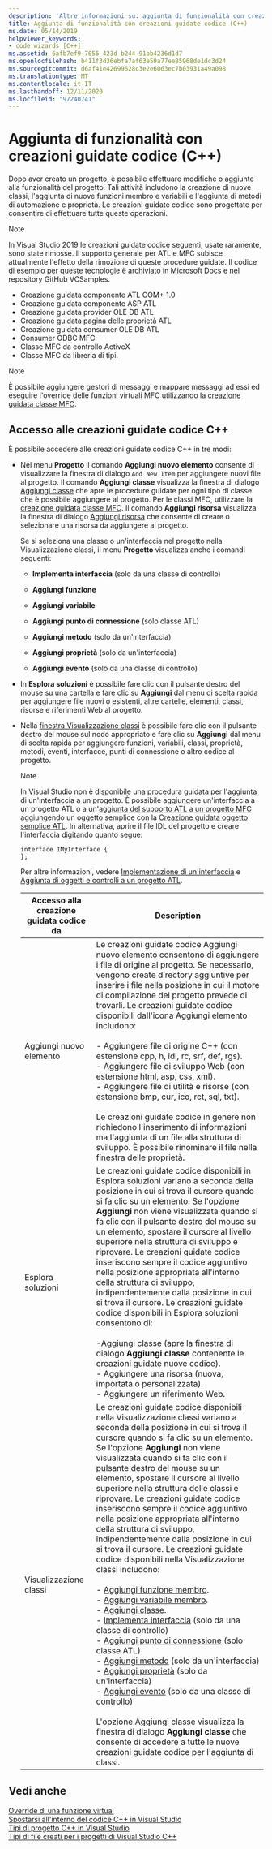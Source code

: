 ```yaml
---
description: 'Altre informazioni su: aggiunta di funzionalità con creazioni guidate codice (C++)'
title: Aggiunta di funzionalità con creazioni guidate codice (C++)
ms.date: 05/14/2019
helpviewer_keywords:
- code wizards [C++]
ms.assetid: 6afb7ef9-7056-423d-b244-91bb4236d1d7
ms.openlocfilehash: b411f3d36ebfa7af63e59a77ee85968de1dc3d24
ms.sourcegitcommit: d6af41e42699628c3e2e6063ec7b03931a49a098
ms.translationtype: MT
ms.contentlocale: it-IT
ms.lasthandoff: 12/11/2020
ms.locfileid: "97240741"
---
```

# <a name="adding-functionality-with-code-wizards-c"></a>Aggiunta di funzionalità con creazioni guidate codice (C++)

Dopo aver creato un progetto, è possibile effettuare modifiche o aggiunte alla funzionalità del progetto. Tali attività includono la creazione di nuove classi, l'aggiunta di nuove funzioni membro e variabili e l'aggiunta di metodi di automazione e proprietà. Le creazioni guidate codice sono progettate per consentire di effettuare tutte queste operazioni.

> [!NOTE]
> In Visual Studio 2019 le creazioni guidate codice seguenti, usate raramente, sono state rimosse. Il supporto generale per ATL e MFC subisce attualmente l'effetto della rimozione di queste procedure guidate. Il codice di esempio per queste tecnologie è archiviato in Microsoft Docs e nel repository GitHub VCSamples.

- Creazione guidata componente ATL COM+ 1.0
- Creazione guidata componente ASP ATL
- Creazione guidata provider OLE DB ATL
- Creazione guidata pagina delle proprietà ATL
- Creazione guidata consumer OLE DB ATL
- Consumer ODBC MFC
- Classe MFC da controllo ActiveX
- Classe MFC da libreria di tipi.

> [!NOTE]
> È possibile aggiungere gestori di messaggi e mappare messaggi ad essi ed eseguire l'override delle funzioni virtuali MFC utilizzando la [creazione guidata classe MFC](../mfc/reference/mfc-class-wizard.md).

## <a name="accessing-c-code-wizards"></a>Accesso alle creazioni guidate codice C++

È possibile accedere alle creazioni guidate codice C++ in tre modi:

- Nel menu **Progetto** il comando **Aggiungi nuovo elemento** consente di visualizzare la finestra di dialogo `Add New Item` per aggiungere nuovi file al progetto. Il comando **Aggiungi classe** visualizza la finestra di dialogo [Aggiungi classe](./adding-a-class-visual-cpp.md#add-class-dialog-box) che apre le procedure guidate per ogni tipo di classe che è possibile aggiungere al progetto. Per le classi MFC, utilizzare la [creazione guidata classe MFC](../mfc/reference/mfc-class-wizard.md). Il comando **Aggiungi risorsa** visualizza la finestra di dialogo [Aggiungi risorsa](../windows/how-to-create-a-resource-script-file.md) che consente di creare o selezionare una risorsa da aggiungere al progetto.

   Se si seleziona una classe o un'interfaccia nel progetto nella Visualizzazione classi, il menu **Progetto** visualizza anche i comandi seguenti:

  - **Implementa interfaccia** (solo da una classe di controllo)

  - **Aggiungi funzione**

  - **Aggiungi variabile**

  - **Aggiungi punto di connessione** (solo classe ATL)

  - **Aggiungi metodo** (solo da un'interfaccia)

  - **Aggiungi proprietà** (solo da un'interfaccia)

  - **Aggiungi evento** (solo da una classe di controllo)

- In **Esplora soluzioni** è possibile fare clic con il pulsante destro del mouse su una cartella e fare clic su **Aggiungi** dal menu di scelta rapida per aggiungere file nuovi o esistenti, altre cartelle, elementi, classi, risorse e riferimenti Web al progetto.

- Nella [finestra Visualizzazione classi](/visualstudio/ide/viewing-the-structure-of-code) è possibile fare clic con il pulsante destro del mouse sul nodo appropriato e fare clic su **Aggiungi** dal menu di scelta rapida per aggiungere funzioni, variabili, classi, proprietà, metodi, eventi, interfacce, punti di connessione o altro codice al progetto.

   > [!NOTE]
   > In Visual Studio non è disponibile una procedura guidata per l'aggiunta di un'interfaccia a un progetto. È possibile aggiungere un'interfaccia a un progetto ATL o a un'[aggiunta del supporto ATL a un progetto MFC](../mfc/reference/adding-atl-support-to-your-mfc-project.md) aggiungendo un oggetto semplice con la [Creazione guidata oggetto semplice ATL](../atl/reference/atl-simple-object-wizard.md). In alternativa, aprire il file IDL del progetto e creare l'interfaccia digitando quanto segue:

    ```IDL
    interface IMyInterface {
    };
    ```

   Per altre informazioni, vedere [Implementazione di un'interfaccia](../ide/implementing-an-interface-visual-cpp.md) e [Aggiunta di oggetti e controlli a un progetto ATL](../atl/reference/adding-objects-and-controls-to-an-atl-project.md).

   |Accesso alla creazione guidata codice da|Description|
   |-----------------------------|-----------------|
   |Aggiungi nuovo elemento|Le creazioni guidate codice Aggiungi nuovo elemento consentono di aggiungere i file di origine al progetto. Se necessario, vengono create directory aggiuntive per inserire i file nella posizione in cui il motore di compilazione del progetto prevede di trovarli. Le creazioni guidate codice disponibili dall'icona Aggiungi elemento includono:<br /><br />- Aggiungere file di origine C++ (con estensione cpp, h, idl, rc, srf, def, rgs).<br />- Aggiungere file di sviluppo Web (con estensione html, asp, css, xml).<br />- Aggiungere file di utilità e risorse (con estensione bmp, cur, ico, rct, sql, txt).<br /><br />Le creazioni guidate codice in genere non richiedono l'inserimento di informazioni ma l'aggiunta di un file alla struttura di sviluppo. È possibile rinominare il file nella finestra delle proprietà.|
   |Esplora soluzioni|Le creazioni guidate codice disponibili in Esplora soluzioni variano a seconda della posizione in cui si trova il cursore quando si fa clic su un elemento. Se l'opzione **Aggiungi** non viene visualizzata quando si fa clic con il pulsante destro del mouse su un elemento, spostare il cursore al livello superiore nella struttura di sviluppo e riprovare. Le creazioni guidate codice inseriscono sempre il codice aggiuntivo nella posizione appropriata all'interno della struttura di sviluppo, indipendentemente dalla posizione in cui si trova il cursore. Le creazioni guidate codice disponibili in Esplora soluzioni consentono di:<br /><br />-Aggiungi classe (apre la finestra di dialogo **Aggiungi classe** contenente le creazioni guidate nuove codice).<br />- Aggiungere una risorsa (nuova, importata o personalizzata).<br />- Aggiungere un riferimento Web.|
   |Visualizzazione classi|Le creazioni guidate codice disponibili nella Visualizzazione classi variano a seconda della posizione in cui si trova il cursore quando si fa clic su un elemento. Se l'opzione **Aggiungi** non viene visualizzata quando si fa clic con il pulsante destro del mouse su un elemento, spostare il cursore al livello superiore nella struttura delle classi e riprovare. Le creazioni guidate codice inseriscono sempre il codice aggiuntivo nella posizione appropriata all'interno della struttura di sviluppo, indipendentemente dalla posizione in cui si trova il cursore. Le creazioni guidate codice disponibili nella Visualizzazione classi includono:<br /><br />- [Aggiungi funzione membro](../ide/adding-a-member-function-visual-cpp.md).<br />- [Aggiungi variabile membro](../ide/adding-a-member-variable-visual-cpp.md).<br />- [Aggiungi classe](../ide/adding-a-class-visual-cpp.md).<br />- [Implementa interfaccia](./implementing-an-interface-visual-cpp.md#implement-interface-wizard) (solo da una classe di controllo)<br />- [Aggiungi punto di connessione](./implementing-a-connection-point-visual-cpp.md#implement-connection-point-wizard) (solo classe ATL)<br />- [Aggiungi metodo](./adding-a-method-visual-cpp.md#add-method-wizard) (solo da un'interfaccia)<br />- [Aggiungi proprietà](./adding-a-property-visual-cpp.md#names-add-property-wizard) (solo da un'interfaccia)<br />- [Aggiungi evento](./adding-an-event-visual-cpp.md#add-event-wizard) (solo da una classe di controllo)<br /><br />L'opzione Aggiungi classe visualizza la finestra di dialogo **Aggiungi classe** che consente di accedere a tutte le nuove creazioni guidate codice per l'aggiunta di classi.|

## <a name="see-also"></a>Vedi anche

[Override di una funzione virtual](../ide/overriding-a-virtual-function-visual-cpp.md)<br>
[Spostarsi all'interno del codice C++ in Visual Studio](../ide/navigate-code-cpp.md)<br>
[Tipi di progetto C++ in Visual Studio](../build/reference/visual-cpp-project-types.md)<br>
[Tipi di file creati per i progetti di Visual Studio C++](../build/reference/file-types-created-for-visual-cpp-projects.md)
